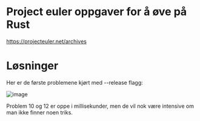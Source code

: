 
# Project euler oppgaver for å øve på Rust
https://projecteuler.net/archives

# Løsninger
Her er de første problemene kjørt med --release flagg:

![image](https://github.com/TorsteinM/project_euler_rust/assets/22565221/14fdad5a-50c4-4a22-896e-33f518cc1651)

Problem 10 og 12 er oppe i millisekunder, men de vil nok være intensive om man ikke finner noen triks.
